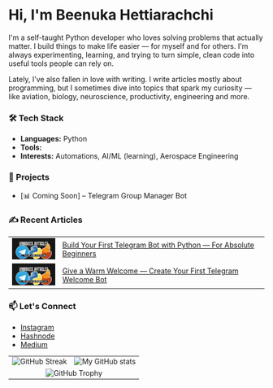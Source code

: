 # Hi, I'm Beenuka Hettiarachchi 


I'm a self-taught Python developer who loves solving problems that actually matter. I build things to make life easier — for myself and for others. I'm always experimenting, learning, and trying to turn simple, clean code into useful tools people can rely on.

Lately, I’ve also fallen in love with writing. I write articles mostly about programming, but I sometimes dive into topics that spark my curiosity — like aviation, biology, neuroscience, productivity, engineering and more.


### 🛠 Tech Stack
- **Languages:** Python
- **Tools:** 
- **Interests:** Automations, AI/ML (learning), Aerospace Engineering



### 📌 Projects  
- [📊 Coming Soon] – Telegram Group Manager Bot
<!--
---

### 🧠 Currently Learning
- -->



### ✍️ Recent Articles
<!--
- [Build Your First Telegram Bot with Python — For Absolute Beginners](https://beenuka.hashnode.dev/build-telegram-bot-python)
- [Give a Warm Welcome — Create Your First Telegram Welcome Bot](https://beenuka.hashnode.dev/python-telegram-welcome-bot)-->

<table>
  <tr>
    <td>
      <img src='src/cover-01.jpg' width='100px' alt='Cover 01' href='https://beenuka.hashnode.dev/build-telegram-bot-python'>
    </td>
    <td>
      <a href='https://beenuka.hashnode.dev/build-telegram-bot-python'>
      Build Your First Telegram Bot with Python — For Absolute Beginners
      </a>
    </td>
  </tr>
    <tr>
    <td>
      <img src='src/cover-02.jpg' width='100px' alt='Cover 02' href='https://beenuka.hashnode.dev/python-telegram-welcome-bot'>
    </td>
    <td>
      <a href='https://beenuka.hashnode.dev/python-telegram-welcome-bot'>
      Give a Warm Welcome — Create Your First Telegram Welcome Bot
      </a>
    </td>
  </tr>
</table>


### 📫 Let's Connect
<!-- LinkedIn: [linkedin.com/in/beenuka-hettiarachchi](https://linkedin.com) *(optional)*
- Telegram: [@your_username](https://t.me/your_username)
- Dev Blog: [yourblog.dev](https://yourblog.dev) *(if available)*
-->
- [Instagram](https://instagram.com/beenuka.hettiarachchi)
- [Hashnode](https://beenuka.hashnode.dev)
- [Medium](https://medium.com/@beenuka.hettiarachchi.net)


<!--

![GitHub Streak](https://streak-stats.demolab.com/?user=beenukahettiarachchi&theme=dark)

![My GitHub stats](https://github-readme-stats.vercel.app/api?username=beenukahettiarachchi&show_icons=True&theme=dark&icon_color=fb8c00&title_color=fb8c00)

-->


<table>
  <tr>
    <td>
      <img src="https://streak-stats.demolab.com/?user=beenukahettiarachchi&theme=dark" alt="GitHub Streak"/>
    </td>
    <td>
      <img src="https://github-readme-stats.vercel.app/api?username=beenukahettiarachchi&show_icons=True&theme=dark&icon_color=fb8c00&title_color=fb8c00" alt="My GitHub stats"/>
    </td>
  </tr>
  <tr>
    <td colspan="2" align="center">
      <img src="https://github-profile-trophy.vercel.app/?username=beenukahettiarachchi" alt="GitHub Trophy"/>
    </td>
  </tr>
</table>